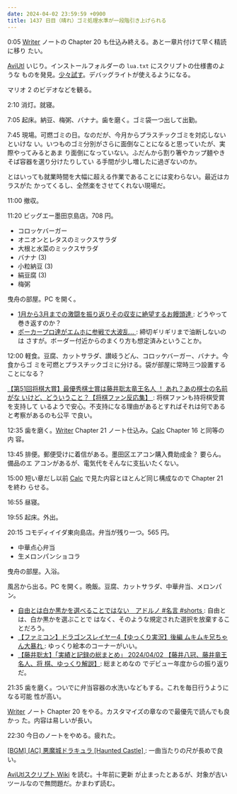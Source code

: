 ```yaml
---
date: 2024-04-02 23:59:59 +0900
title: 1437 日目（晴れ）ゴミ処理水準が一段階引き上げられる
---
```


0:05 [Writer] ノートの Chapter 20 も仕込み終える。あと一章片付けて早く精読に移り
たい。

[AviUtl] いじり。インストールフォルダーの `lua.txt` にスクリプトの仕様書のような
ものを発見。[少々試す][t]。デバッグライトが使えるようになる。
<!--
<blockquote class="twitter-tweet" data-media-max-width="640">
<a href="https://twitter.com/showa_yojyo/status/1774829401810890785"></a>
</blockquote>
<script async src="https://platform.twitter.com/widgets.js" charset="utf-8"></script> -->
マリオ 2 のビデオなどを観る。

2:10 消灯。就寝。

7:05 起床。納豆、梅粥、バナナ。歯を磨く。ゴミ袋一つ出して出勤。

7:45 現場。可燃ゴミの日。なのだが、今月からプラスチックゴミを対応しないといけな
い。いつものゴミ分別がさらに面倒なことになると思っていたが、実際やってみるとあま
り面倒になっていない。ふだんから割り箸やカップ麺やきそば容器を選り分けたりしてい
る手間が少し増したに過ぎないのか。

とはいっても就業時間を大幅に超える作業であることには変わらない。最近はカラスがた
かってくるし、全然楽をさせてくれない現場だ。

11:00 撤収。

11:20 ビッグエー墨田京島店。708 円。

* コロッケバーガー
* オニオンとレタスのミックスサラダ
* 大根と水菜のミックスサラダ
* バナナ (3)
* 小粒納豆 (3)
* 絹豆腐 (3)
* 梅粥

曳舟の部屋。PC を開く。

* [1月から3月までの激闘を振り返りその収支に絶望するお饅頭達
  ](https://www.youtube.com/watch?v=0LIQ8k9jZIc): どうやって巻き返すのか？
* [ポーカープロ達がエムホに参戦で大波乱…
  ](https://www.youtube.com/watch?v=VU20pXH45BE): 締切ギリギリまで油断しないのは
  さすが。ボーダー付近からのまくり方も想定済みということか。

12:00 軽食。豆腐、カットサラダ、讃岐うどん、コロッケバーガー、バナナ。今食からゴ
ミを可燃とプラスチックゴミに分ける。袋が部屋に常時三つ設置することになる？

[【第51回将棋大賞】最優秀棋士賞は藤井聡太竜王名人 ！ あれ？あの棋士の名前がな
いけど、どういうこと？【将棋ファン反応集】
](https://www.youtube.com/watch?v=bMHrkueC-bo): 将棋ファンも持将棋受賞を支持して
いるようで安心。不支持になる理由があるとすればそれは何であると考察があるのも公平
で良い。

12:35 歯を磨く。[Writer] Chapter 21 ノート仕込み。[Calc] Chapter 16 と同等の内
容。

13:45 排便。郵便受けに着信がある。墨田区エアコン購入費助成金？ 要らん。備品のエ
アコンがあるが、電気代をそんなに支払いたくない。

15:00 短い章だし以前 [Calc] で見た内容とほとんど同じ構成なので Chapter 21 を終わ
らせる。

16:55 昼寝。

19:55 起床。外出。

20:15 コモディイイダ東向島店。弁当が残り一つ。565 円。

* 中華点心弁当
* 生メロンパンショコラ

曳舟の部屋。入浴。

風呂から出る。PC を開く。晩飯。豆腐、カットサラダ、中華弁当、メロンパン。

* [自由とは白か黒かを選べることではない　アドルノ #名言 #shorts
  ](https://www.youtube.com/watch?v=A6Gz2o8kX8s): 自由とは、白か黒かを選ぶことで
  はなく、そのような規定された選択を放棄することだろう。
* [【ファミコン】ドラゴンスレイヤー4【ゆっくり実況】後編 ムキムキ兄ちゃん大暴れ
  ](https://www.youtube.com/watch?v=XWS39Q3d_gc): ゆっくり絵本のコーナーがいい。
* [【藤井聡太】「実績と記録の総まとめ」 2024/04/02 【藤井八冠、藤井竜王名人、将
  棋、ゆっくり解説】](https://www.youtube.com/watch?v=Gi0LE-1dgpw): 総まとめなの
  でデビュー年度からの振り返りだ。

21:35 歯を磨く。ついでに弁当容器の水洗いなどもする。これを毎日行うようになる可能
性が高い。

[Writer] ノート Chapter 20 をやる。カスタマイズの章なので最優先で読んでも良かっ
た。内容は易しいが長い。

22:30 今日のノートをやめる。疲れた。

[[BGM] [AC] 悪魔城ドラキュラ [Haunted Castle]
](https://www.youtube.com/watch?v=dsKQyaNstxA): 一曲当たりの尺が長めで良い。

[AviUtlスクリプト Wiki](https://aviutlscript.wiki.fc2.com/) を読む。十年前に更新
が止まったとあるが、対象が古いツールなので無問題だ。かまわず読む。

[AviUtl]: https://spring-fragrance.mints.ne.jp/aviutl/
[Calc]: https://documentation.libreoffice.org/en/english-documentation/calc/
[Writer]: https://documentation.libreoffice.org/en/english-documentation/writer/
[t]: https://twitter.com/showa_yojyo/status/1774829401810890785
